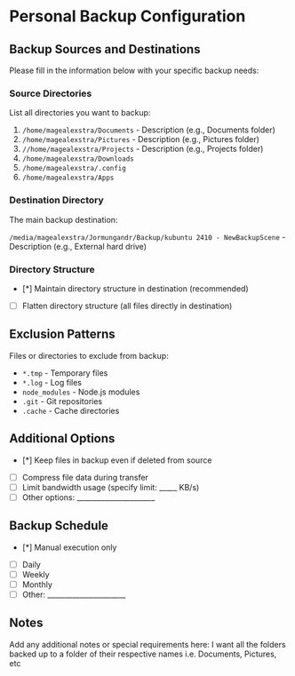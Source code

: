 # Personal Backup Configuration

## Backup Sources and Destinations

Please fill in the information below with your specific backup needs:

### Source Directories

List all directories you want to backup:

1. `/home/magealexstra/Documents` - Description (e.g., Documents folder)
2. `/home/magealexstra/Pictures` - Description (e.g., Pictures folder)
3. `//home/magealexstra/Projects` - Description (e.g., Projects folder)
4. `/home/magealexstra/Downloads`
5. `/home/magealexstra/.config`
6. `/home/magealexstra/Apps`
<!-- Add more as needed -->

### Destination Directory

The main backup destination:

`/media/magealexstra/Jormungandr/Backup/kubuntu 2410 - NewBackupScene` - Description (e.g., External hard drive)

### Directory Structure

- [*] Maintain directory structure in destination (recommended)
- [ ] Flatten directory structure (all files directly in destination)

## Exclusion Patterns

Files or directories to exclude from backup:

- `*.tmp` - Temporary files
- `*.log` - Log files
- `node_modules` - Node.js modules
- `.git` - Git repositories
- `.cache` - Cache directories
<!-- Add more as needed -->

## Additional Options

- [*] Keep files in backup even if deleted from source
- [ ] Compress file data during transfer
- [ ] Limit bandwidth usage (specify limit: _____ KB/s)
- [ ] Other options: ______________________

## Backup Schedule

- [*] Manual execution only
- [ ] Daily
- [ ] Weekly
- [ ] Monthly
- [ ] Other: ______________________

## Notes

Add any additional notes or special requirements here:
I want all the folders backed up to a folder of their respective names i.e. Documents, Pictures, etc